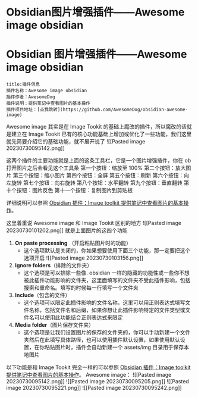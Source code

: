 # Obsidian图片增强插件——Awesome image obsidian


# Obsidian 图片增强插件——Awesome image obsidian

```ad-info
title:插件信息
插件名称：Awesome image obsidian 
插件作者：AwesomeDog
插件说明：提供笔记中查看图片的基本操作
插件项目地址：[点我跳转](https://github.com/AwesomeDog/obsidian-awesome-image)
```

Awesome image 其实是在 Image Tookit 的基础上魔改的插件，所以魔改的话就是建立在 Image Tookit 已有的核心功能基础上增加或优化了一些功能，我们这里就先简要介绍它的基础功能，就不展开说了
![[Pasted image 20230730095142.png]]

这两个插件的主要功能就是上面的这条工具栏，它是一个图片增强插件，你在 ob 打开图片之后会看见这个工具条
第一个按钮：缩放至 100%
第二个按钮：放大图片
第三个按钮：缩小图片
第四个按钮：全屏
第五个按钮：刷新
第六个按钮：向左旋转
第七个按钮：向右旋转
第八个按钮：水平翻转
第九个按钮：垂直翻转
第十个按钮：图片反色
第十一个按钮：复制图片到剪贴板

详细说明可以参照 [Obsidian 插件：Image toolkit 提供笔记中查看图片的基本操作](https://pkmer.cn/Pkmer-Docs/10-obsidian/obsidian%E7%A4%BE%E5%8C%BA%E6%8F%92%E4%BB%B6/obsidian-image-toolkit/)。

这里着重说 Awesome image 和 Image Tookit 区别的地方
![[Pasted image 20230730101202.png]]
就是上面图片的这四个功能
1. **On paste processing** （开启粘贴图片时的功能）
	- 这个选项默认是关闭的，你如果想要使用下面三个功能，那一定要把这个选项开启 ![[Pasted image 20230730103156.png]]
2. **Ignore folders**（排除的文件夹）
	- 这个选项是可以排除一些像. obsidian 一样的隐藏的功能性或一些你不想被此插件功能影响的文件夹，这里面填写的文件夹不受此插件影响，包括搜索和重命名。填写的时候每一行填写一个文件夹
3. **Include**（包含的文件）
	- 这个选项可以限定此插件影响的文件名称，这里可以用正则表达式填写文件名称，包括文件名和后缀，如果你想让此插件影响特定的文件类型或文件名可以使用此功能结合正则表达式来限定
4. **Media folder**（图片保存文件夹）
	- 这个选项是让我们设置图片的保存的文件夹的，你可以手动新建一个文件夹然后在此填写具体路径，也可以使用插件默认设置，如果使用默认设置，在你粘贴图片时，插件会自动新建一个 assets/img 目录用于保存本地图片

以下功能是和 Image Tookit 完全一样的可以参照 [Obsidian 插件：Image toolkit 提供笔记中查看图片的基本操作](https://pkmer.cn/Pkmer-Docs/10-obsidian/obsidian%E7%A4%BE%E5%8C%BA%E6%8F%92%E4%BB%B6/obsidian-image-toolkit/)。
Awesome image：
![[Pasted image 20230730095142.png]]
![[Pasted image 20230730095205.png]]
![[Pasted image 20230730095221.png]]
![[Pasted image 20230730095242.png]]

